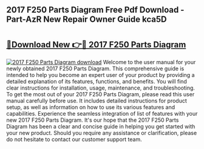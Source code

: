 ## 2017 F250 Parts Diagram Free Pdf Download - Part-AzR New Repair Owner Guide kca5D

# <h2><a href="http://dfrzkng.blite.top/?on=2017+F250+Parts+Diagram">🔗Download New 👉🔴 2017 F250 Parts Diagram</a></h2>

[![2017 F250 Parts Diagram download](https://i.imgur.com/lujVjoI.png)](http://dfrzkng.blite.top/?on=2017+F250+Parts+Diagram)
Welcome to the user manual for your newly obtained 2017 F250 Parts Diagram. This comprehensive guide is intended to help you become an expert user of your product by providing a detailed explanation of its features, functions, and benefits. You will find clear instructions for installation, usage, maintenance, and troubleshooting. To get the most out of your 2017 F250 Parts Diagram, please read this user manual carefully before use. It includes detailed instructions for product setup, as well as information on how to use its various features and capabilities. Experience the seamless integration of list of features with your new 2017 F250 Parts Diagram. It's our hope that the 2017 F250 Parts Diagram has been a clear and concise guide in helping you get started with your new product. Should you require any assistance or clarification, please do not hesitate to contact our customer support team.
